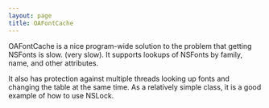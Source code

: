 ```yaml
---
layout: page
title: OAFontCache
---
```




OAFontCache is a nice program-wide solution to the problem that getting NSFonts is slow. (very slow). It supports lookups of NSFonts by family, name, and other attributes.

It also has protection against multiple threads looking up fonts and changing the table at the same time. As a relatively simple class, it is a good example of how to use NSLock.

